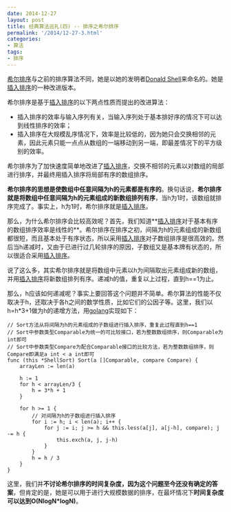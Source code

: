 ```yaml
---
date: 2014-12-27
layout: post
title: 经典算法巡礼(四) -- 排序之希尔排序
permalink: '/2014/12-27-3.html'
categories:
- 算法
tags:
- 排序
---
```


[希尔排序](http://en.wikipedia.org/wiki/Shellsort)与之前的排序算法不同，她是以她的发明者[Donald Shell](http://en.wikipedia.org/wiki/Donald_Shell)来命名的。她是[插入排序](http://codingforever.cn/2014/12-27-2.html)的一种改进版本。

希尔排序是基于[插入排序](http://codingforever.cn/2014/12-27-2.html)的以下两点性质而提出的改进算法：

* 插入排序的效率与输入序列有关，当输入序列处于基本排好序的情况下可以达到线性排序的效率；
* 插入排序在大规模乱序情况下，效率是比较低的，因为她只会交换相邻的元素，因此元素只能一点点从数组的一端移动到另一端，即最差情况下的平方级别的效率。

希尔排序为了加快速度简单地改进了[插入排序](http://codingforever.cn/2014/12-27-2.html)，交换不相邻的元素以对数组的局部进行排序，并最终用插入排序将局部有序的数组排序。

**希尔排序的思想是使数组中任意间隔为h的元素都是有序的**。换句话说，**希尔排序就是将数组中任意间隔为h的元素组成的新数组排列有序**，当h为1时，该数组就排序完成了。事实上，h为1时，希尔排序就是[插入排序](http://codingforever.cn/2014/12-27-2.html)。

那么，为什么希尔排序会比较高效呢？首先，我们知道**[插入排序](http://codingforever.cn/2014/12-27-2.html)对于基本有序的数组排序效率是线性的**。希尔排序在排序之初，间隔为h的元素组成的新数组都很短，而且基本处于有序状态，所以采用[插入排序](http://codingforever.cn/2014/12-27-2.html)对子数组排序是很高效的。然后当h递减时，又由于已进行过几轮排序的原因，子数组又是基本牌有状态的，所以很适合采用[插入排序](http://codingforever.cn/2014/12-27-2.html)。

说了这么多，其实希尔排序就是将数组中元素以h为间隔取出元素组成新的数组，并用[插入排序](http://codingforever.cn/2014/12-27-2.html)将新数组排列有序。递减h的值，重复以上过程，直到h==1为止。

那么，h应该如何递减呢？事实上要回答这个问题并不简单。希尔算法的性能不仅取决于h，还取决于各h之间的数学性质，比如它们的公因子等。这里，我们以h=h*3+1做为h的递增方法，用[golang](https://golang.org/)实现如下：

	// Sort方法从将间隔为h的元素组成的子数组进行插入排序，重复此过程直到h==1
	// Sort中参数类型Comparable为统一的可比较接口，若为整数数组排序，则Comparable为int即可
	// Sort中参数类型Compare为配合Comparable接口的比较方法，若为整数数组排序，则Compare即满足a int < a int即可
	func (this *ShellSort) Sort(a []Comparable, compare Compare) {
		arrayLen := len(a)

		h := 1
		for h < arrayLen/3 {
			h = 3*h + 1
		}

		for h >= 1 {
			// 对间隔为h的子数组进行插入排序
			for i := h; i < len(a); i++ {
				for j := i; j >= h && this.less(a[j], a[j-h], compare); j -= h {
					this.exch(a, j, j-h)
				}
			}
			h = h / 3
		}
	}

这里，我们并**不讨论希尔排序的时间复杂度，因为这个问题至今还没有确定的答案**，但肯定的是，她是可以用于进行大规模数据的排序，在最坏情况下**时间复杂度可以达到O(NlogN*logN)**。